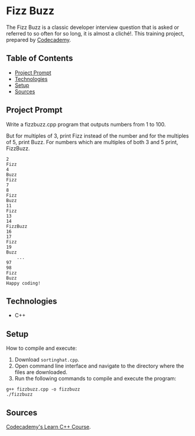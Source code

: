 # Fizz Buzz
The Fizz Buzz is a classic developer interview question that is asked or referred to so often for so long, it is almost a cliché!. This training project, prepared by [Codecademy](https://www.codecademy.com/learn/learn-c-plus-plus).

## Table of Contents

- [Project Prompt](#project-prompt)
- [Technologies](#technologies)
- [Setup](#setup)
- [Sources](#sources)

## Project Prompt
Write a fizzbuzz.cpp program that outputs numbers from 1 to 100.

But for multiples of 3, print Fizz instead of the number and for the multiples of 5, print Buzz. For numbers which are multiples of both 3 and 5 print, FizzBuzz.

```git
2
Fizz
4
Buzz
Fizz
7
8
Fizz
Buzz
11
Fizz
13
14
FizzBuzz
16
17
Fizz
19
Buzz
    ...
97
98
Fizz
Buzz
Happy coding!

```

## Technologies

- C++

## Setup

How to compile and execute:

1. Download `sortinghat.cpp`.
2. Open command line interface and navigate to the directory where the files are downloaded.
3. Run the following commands to compile and execute the program:

```git
g++ fizzbuzz.cpp -o fizzbuzz
./fizzbuzz
```

## Sources
[Codecademy's Learn C++ Course](https://www.codecademy.com/learn/learn-c-plus-plus
).
